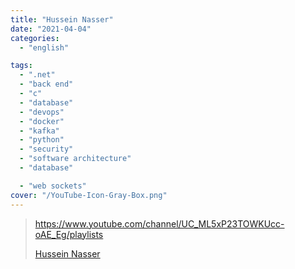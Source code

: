 ```yaml
---
title: "Hussein Nasser"
date: "2021-04-04"
categories:
  - "english"

tags:
  - ".net"
  - "back end"
  - "c"
  - "database"
  - "devops"
  - "docker"
  - "kafka"
  - "python"
  - "security"
  - "software architecture"
  - "database"

  - "web sockets"
cover: "/YouTube-Icon-Gray-Box.png"
---
```


> https://www.youtube.com/channel/UC_ML5xP23TOWKUcc-oAE_Eg/playlists
>
> [Hussein Nasser ](https://www.youtube.com/channel/UC_ML5xP23TOWKUcc-oAE_Eg/playlists)
